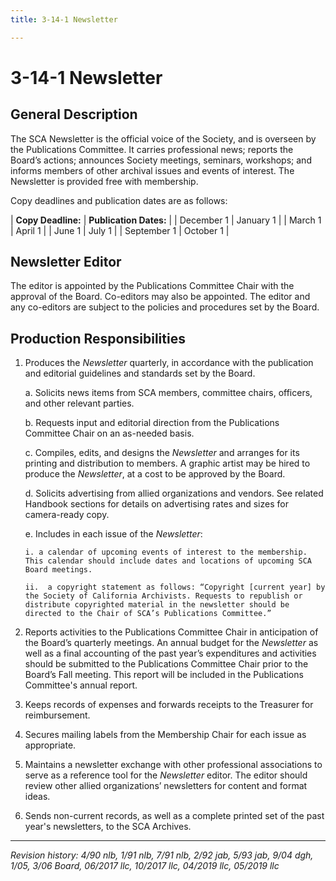 ```yaml
---
title: 3-14-1 Newsletter

---
```


# 3-14-1 Newsletter

## General Description
 
The SCA Newsletter is the official voice of the Society, and is overseen by the Publications Committee. It carries professional news; reports the Board’s actions; announces Society meetings, seminars, workshops; and informs members of other archival issues and events of interest. The Newsletter is provided free with membership.

Copy deadlines and publication dates are as follows:

| **Copy Deadline:** | **Publication Dates:** |
| December 1         | January 1          |
| March 1	           | April 1            |
| June 1	            | July 1             |
| September 1	       | October 1          |

## Newsletter Editor

The editor is appointed by the Publications Committee Chair with the approval of the Board. Co-editors may also be appointed. The editor and any co-editors are subject to the policies and procedures set by the Board.

## Production Responsibilities

1. Produces the _Newsletter_ quarterly, in accordance with the publication and editorial guidelines and standards set by the Board.

   a. Solicits news items from SCA members, committee chairs, officers, and other relevant parties.

   b. Requests input and editorial direction from the Publications Committee Chair on an as-needed basis. 

   c. Compiles, edits, and designs the _Newsletter_ and arranges for its printing and distribution to members. A graphic artist may be hired to produce the _Newsletter_, at a cost to be approved by the Board.

   d. Solicits advertising from allied organizations and vendors. See related Handbook sections for details on advertising rates and sizes for camera-ready copy.

   e. Includes in each issue of the _Newsletter_:

       i. a calendar of upcoming events of interest to the membership. This calendar should include dates and locations of upcoming SCA Board meetings. 

       ii.	a copyright statement as follows: “Copyright [current year] by the Society of California Archivists. Requests to republish or distribute copyrighted material in the newsletter should be directed to the Chair of SCA’s Publications Committee.”

2. Reports activities to the Publications Committee Chair in anticipation of the Board’s quarterly meetings. An annual budget for the _Newsletter_ as well as a final accounting of the past year’s expenditures and activities should be submitted to the Publications Committee Chair prior to the Board’s Fall meeting. This report will be included in the Publications Committee's annual report.

3. Keeps records of expenses and forwards receipts to the Treasurer for reimbursement.

4. Secures mailing labels from the Membership Chair for each issue as appropriate.

5. Maintains a newsletter exchange with other professional associations to serve as a reference tool for the _Newsletter_ editor. The editor should review other allied organizations’ newsletters for content and format ideas.

6. Sends non-current records, as well as a complete printed set of the past year's newsletters, to the SCA Archives.

***

_Revision history: 4/90 nlb, 1/91 nlb, 7/91 nlb, 2/92 jab, 5/93 jab, 9/04 dgh, 1/05, 3/06 Board, 06/2017 llc, 10/2017 llc, 04/2019 llc, 05/2019 llc_
